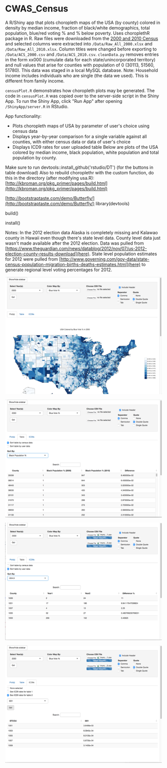 # CWAS_Census
A R/Shiny app that plots choropleth maps of the USA (by county) colored in density by median income, fraction of black/white demographics, total population, blue/red voting % and % below poverty. Uses choroplethR package in R.
Raw files were downloaded from the [2000 and 2010 Census](https://www.census.gov/support/USACdataDownloads.html) and selected columns were extracted into `/Data/Raw_All_2000.xlsx` and `/Data/Raw_All_2010.xlsx`. Column titles were changed before exporting to `/Data/ACS_2000.csv` and `/Data/ACS_2010.csv`. `cleanData.py` removes entries in the form xx000 (cumulate data for each state/unincorporated territory) and null values that arise for counties with population of 0 (30113, 51560, 51780). This data was staged in a local MySQL database. Note: Household income includes individuals who are single (the data we used). This is different from family income.

`censusPlot.R` demonstrates how choropleth plots may be generated. The code in `censusPlot.R` was copied over to the server-side script in the Shiny App. To run the Shiny App, click "Run App" after opening `/ShinyApp/server.R` in RStudio.

App functionality:
*  Plots choropleth maps of USA by parameter of user's choice using census data
*  Displays year-by-year comparison for a single variable against all counties, with either census data or data of user's choice
*  Displays ICD9 rates for user uploaded table
Below are plots of the USA colored by median income, black population, white population and total population by county.

Make sure to run devtools::install_github('rstudio/DT') (for the buttons in table download)
Also to rebuild choroplethr with the custom function, do this in the directory (after modifying usa.R):
[http://kbroman.org/pkg_primer/pages/build.html](http://kbroman.org/pkg_primer/pages/build.html)

[http://bootstraptaste.com/demo/Butterfly/](http://bootstraptaste.com/demo/Butterfly/)
library(devtools)

build()

install()

Notes: In the 2012 election data Alaska is completely missing and Kalawao county in Hawaii even though there's state level data. County level data just wasn't made available after the 2012 election. Data was pulled from [https://www.theguardian.com/news/datablog/2012/nov/07/us-2012-election-county-results-download](here). State level population estimates for 2012 were pulled from [http://www.governing.com/gov-data/state-census-population-migration-births-deaths-estimates.html](here) to generate regional level voting percentages for 2012.


![](https://github.com/dfan/CWAS_Census/blob/master/Sample%20Images/Screenshot1.png)


![](https://github.com/dfan/CWAS_Census/blob/master/Sample%20Images/Screenshot2.png)


![](https://github.com/dfan/CWAS_Census/blob/master/Sample%20Images/Screenshot3.png)


![](https://github.com/dfan/CWAS_Census/blob/master/Sample%20Images/Screenshot4.png)
